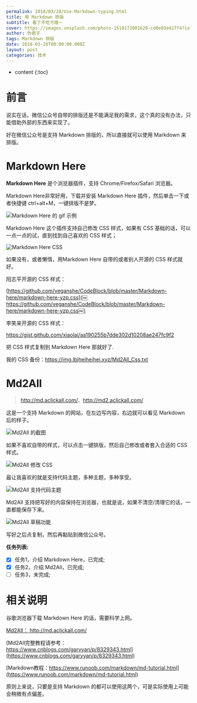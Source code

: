 ```yaml
---
permalink: 2018/03/28/Use-Markdown-typing.html
title: 用 Markdown 排版
subtitle: 看了不吃亏哦～
cover: https://images.unsplash.com/photo-1518172001620-cd0e03e41ff4?ixlib=rb-0.3.5&s=9b2b996cbae53d6b9d97e8d2629cf565&auto=format&fit=crop&w=1955&q=80
author: 伪君子
tags: Markdown 排版
date: 2018-03-28T00:00:00.000Z
layout: post
categories: 技术
---
```

* content {:toc}



# 前言

说实在话，微信公众号自带的排版还是不能满足我的需求，这个真的没有办法，只能借助外部的东西来实现了。

好在微信公众号是支持 Markdown 排版的，所以直接就可以使用 Markdown 来排版。

# Markdown Here

**Markdown Here** 是个浏览器插件，支持 Chrome/Firefox/Safari 浏览器。

Markdown Here非常好用，下载并安装 Markdown Here 插件，然后单击一下或者快捷键 ctrl+alt+M，一键排版不是梦。

![Markdown Here 的 gif 示例](https://img.lbjheiheihei.xyz/FosW5WYE91nPo0f55oknhEhHmN_w "Markdown Here 的 gif 示例")

Markdown Here 这个插件支持自己修改 CSS 样式，如果有 CSS 基础的话，可以一点一点的试，直到找到自己喜欢的 CSS 样式；

![Markdown Here CSS](https://img.lbjheiheihei.xyz/FnO_52kYJW7qtgzkbkYFOiWafEe1 "Markdown Here CSS")

如果没有，或者懒惰，用Markdown Here 自带的或者别人开源的 CSS 样式就好。

阳志平开源的 CSS 样式：[](￼https://github.com/veganshe/CodeBlock/blob/master/Markdown-here/markdown-here-yzp.css￼)

[https://github.com/veganshe/CodeBlock/blob/master/Markdown-here/markdown-here-yzp.css](￼https://github.com/veganshe/CodeBlock/blob/master/Markdown-here/markdown-here-yzp.css￼)

李笑来开源的 CSS 样式：

<https://gist.github.com/xiaolai/aa190255b7dde302d10208ae247fc9f2>

把 CSS 样式复制到 Markdown Here 那就好了.

我的 CSS 备份：<https://img.lbjheiheihei.xyz/Md2All_Css.txt>

# Md2All

> <http://md.aclickall.com/>、<http://md2.aclickall.com/>

这是一个支持 Markdown 的网站，在左边写内容，右边就可以看见 Markdown 后的样子。

![Md2All 的截图](https://img.lbjheiheihei.xyz/FrGrs47wBmxVToJlf4es1UZ4CUXD "Md2All 的截图")

如果不喜欢自带的样式，可以点击一键排版，然后自己修改或者套入合适的   CSS 样式。

![Md2All 修改 CSS](https://img.lbjheiheihei.xyz/FgSrPbdH37wPfMBlDDoMHrX0Yq54 "Md2All 修改 CSS")

最让我喜欢的就是支持代码主题，多种主题，多种享受。

![Md2All 支持代码主题](https://img.lbjheiheihei.xyz/FhFKzKxWRS8p5rRtoFaGQukjTJXh "Md2All 支持代码主题")

Md2All 支持把写好的内容保持在浏览器，也就是说，如果不清空/清理它的话，一直都能保存下来。

![Md2All 草稿功能](https://img.lbjheiheihei.xyz/Fsdlsy5jh6VyV6PLlKvsuny50Kek "Md2All 草稿功能")

写好之后点复制，然后再黏贴到微信公众号。

**任务列表:**

- [x]  任务1，介绍 Markdown Here，已完成;
- [x] 任务2，介绍 Md2All，已完成;
- [ ]  任务3，未完成; 

# 相关说明

谷歌浏览器下载 Markdown Here 的话，需要科学上网。

[Md2All： http://md.aclickall.com/ ](http://md.aclickall.com/)

[Md2All完整教程请参考：https://www.cnblogs.com/garyyan/p/8329343.html](https://www.cnblogs.com/garyyan/p/8329343.html)

[Markdown教程：https://www.runoob.com/markdown/md-tutorial.html](https://www.runoob.com/markdown/md-tutorial.html)

原则上来说，只要是支持 Markdown 的都可以使用这两个，可是实际使用上可能会稍微有点偏差。